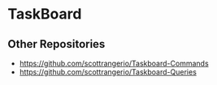 # TaskBoard

## Other Repositories

- https://github.com/scottrangerio/Taskboard-Commands
- https://github.com/scottrangerio/Taskboard-Queries
